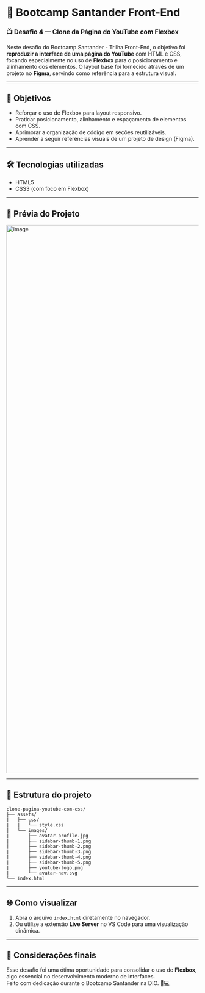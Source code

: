# 🚀 Bootcamp Santander Front-End

### 📺 Desafio 4 — Clone da Página do YouTube com Flexbox

Neste desafio do Bootcamp Santander - Trilha Front-End, o objetivo foi **reproduzir a interface de uma página do YouTube** com HTML e CSS, focando especialmente no uso de **Flexbox** para o posicionamento e alinhamento dos elementos.
O layout base foi fornecido através de um projeto no **Figma**, servindo como referência para a estrutura visual.

---

## 🎯 Objetivos  
- Reforçar o uso de Flexbox para layout responsivo.  
- Praticar posicionamento, alinhamento e espaçamento de elementos com CSS.  
- Aprimorar a organização de código em seções reutilizáveis.  
- Aprender a seguir referências visuais de um projeto de design (Figma).

---

## 🛠 Tecnologias utilizadas  
- HTML5  
- CSS3 (com foco em Flexbox)

---

## 📸 Prévia do Projeto
<img width="1438" alt="image" src="https://github.com/user-attachments/assets/8e398c62-6a5d-4e35-bcb4-5e6eace37db6" />


---

## 📁 Estrutura do projeto  
```
clone-pagina-youtube-com-css/
├── assets/
|   ├── css/
|   |   └── style.css
|   └── images/
|       ├── avatar-profile.jpg
|       ├── sidebar-thumb-1.png
|       ├── sidebar-thumb-2.png
|       ├── sidebar-thumb-3.png
|       ├── sidebar-thumb-4.png
|       ├── sidebar-thumb-5.png
|       ├── youtube-logo.png
|       └── avatar-nav.svg
└── index.html
```
---

## 🌐 Como visualizar

1. Abra o arquivo `index.html` diretamente no navegador.  
2. Ou utilize a extensão **Live Server** no VS Code para uma visualização dinâmica.

---

## 💙 Considerações finais  
Esse desafio foi uma ótima oportunidade para consolidar o uso de **Flexbox**, algo essencial no desenvolvimento moderno de interfaces.  
Feito com dedicação durante o Bootcamp Santander na DIO. 🎯💻
